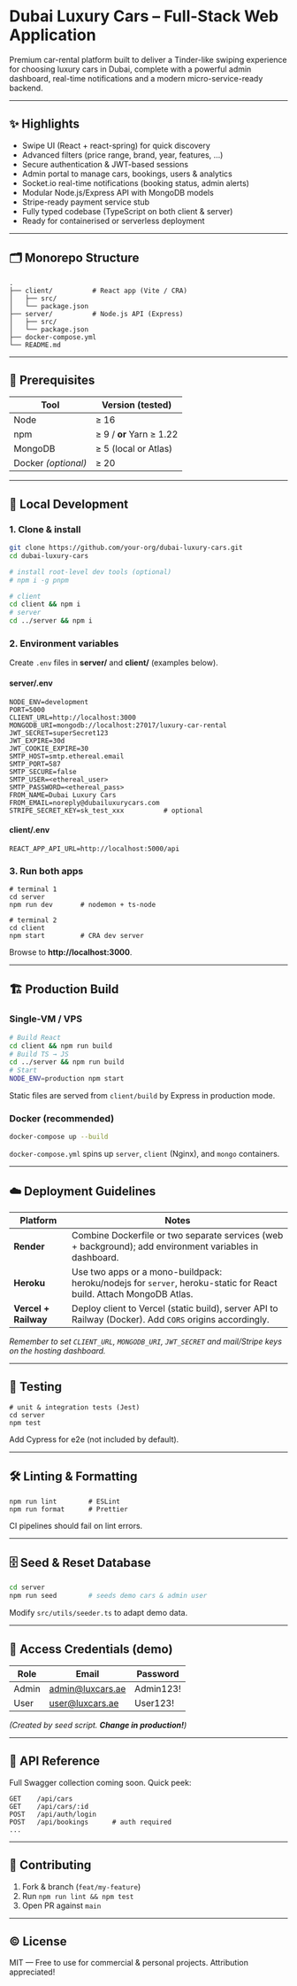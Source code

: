 # Dubai Luxury Cars – Full-Stack Web Application

Premium car-rental platform built to deliver a Tinder-like swiping experience for choosing luxury cars in Dubai, complete with a powerful admin dashboard, real-time notifications and a modern micro-service-ready backend.

---

## ✨  Highlights
* Swipe UI (React + react-spring) for quick discovery  
* Advanced filters (price range, brand, year, features, …)  
* Secure authentication & JWT-based sessions  
* Admin portal to manage cars, bookings, users & analytics  
* Socket.io real-time notifications (booking status, admin alerts)  
* Modular Node.js/Express API with MongoDB models  
* Stripe-ready payment service stub  
* Fully typed codebase (TypeScript on both client & server)  
* Ready for containerised or serverless deployment

---

## 🗂️  Monorepo Structure

```
.
├── client/          # React app (Vite / CRA)
│   ├── src/
│   └── package.json
├── server/          # Node.js API (Express)
│   ├── src/
│   └── package.json
├── docker-compose.yml
└── README.md
```

---

## 🔧  Prerequisites

| Tool | Version (tested) |
|------|------------------|
| Node | ≥ 16 |
| npm  | ≥ 9 / **or** Yarn ≥ 1.22 |
| MongoDB | ≥ 5 (local or Atlas) |
| Docker *(optional)* | ≥ 20 |

---

## 🚀  Local Development

### 1. Clone & install

```bash
git clone https://github.com/your-org/dubai-luxury-cars.git
cd dubai-luxury-cars

# install root‐level dev tools (optional)
# npm i -g pnpm

# client
cd client && npm i
# server
cd ../server && npm i
```

### 2. Environment variables

Create `.env` files in **server/** and **client/** (examples below).

#### server/.env

```
NODE_ENV=development
PORT=5000
CLIENT_URL=http://localhost:3000
MONGODB_URI=mongodb://localhost:27017/luxury-car-rental
JWT_SECRET=superSecret123
JWT_EXPIRE=30d
JWT_COOKIE_EXPIRE=30
SMTP_HOST=smtp.ethereal.email
SMTP_PORT=587
SMTP_SECURE=false
SMTP_USER=<ethereal_user>
SMTP_PASSWORD=<ethereal_pass>
FROM_NAME=Dubai Luxury Cars
FROM_EMAIL=noreply@dubailuxurycars.com
STRIPE_SECRET_KEY=sk_test_xxx          # optional
```

#### client/.env

```
REACT_APP_API_URL=http://localhost:5000/api
```

### 3. Run both apps

```
# terminal 1
cd server
npm run dev       # nodemon + ts-node

# terminal 2
cd client
npm start         # CRA dev server
```

Browse to **http://localhost:3000**.

---

## 🏗️  Production Build

### Single-VM / VPS

```bash
# Build React
cd client && npm run build
# Build TS → JS
cd ../server && npm run build
# Start
NODE_ENV=production npm start
```

Static files are served from `client/build` by Express in production mode.

### Docker (recommended)

```bash
docker-compose up --build
```

`docker-compose.yml` spins up `server`, `client` (Nginx), and `mongo` containers.

---

## ☁️  Deployment Guidelines

| Platform | Notes |
|----------|-------|
| **Render** | Combine Dockerfile or two separate services (web + background); add environment variables in dashboard. |
| **Heroku** | Use two apps or a mono-buildpack: heroku/nodejs for `server`, heroku-static for React build. Attach MongoDB Atlas. |
| **Vercel + Railway** | Deploy client to Vercel (static build), server API to Railway (Docker). Add `CORS` origins accordingly. |

*Remember to set `CLIENT_URL`, `MONGODB_URI`, `JWT_SECRET` and mail/Stripe keys on the hosting dashboard.*

---

## 🧪  Testing

```
# unit & integration tests (Jest)
cd server
npm test
```

Add Cypress for e2e (not included by default).

---

## 🛠️  Linting & Formatting

```
npm run lint        # ESLint
npm run format      # Prettier
```

CI pipelines should fail on lint errors.

---

## 🗄️  Seed & Reset Database

```bash
cd server
npm run seed        # seeds demo cars & admin user
```

Modify `src/utils/seeder.ts` to adapt demo data.

---

## 👥  Access Credentials (demo)

| Role | Email | Password |
|------|-------|----------|
| Admin | admin@luxcars.ae | Admin123! |
| User  | user@luxcars.ae  | User123!  |

*(Created by seed script. **Change in production!**)*

---

## 📑  API Reference

Full Swagger collection coming soon. Quick peek:

```
GET    /api/cars
GET    /api/cars/:id
POST   /api/auth/login
POST   /api/bookings      # auth required
...
```

---

## 🙏  Contributing

1. Fork & branch (`feat/my-feature`)  
2. Run `npm run lint && npm test`  
3. Open PR against `main`

---

## © License

MIT — Free to use for commercial & personal projects. Attribution appreciated!
